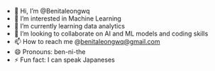 - 👋 Hi, I’m @Benitaleongwq
- 👀 I’m interested in Machine Learning
- 🌱 I’m currently learning data analytics
- 💞️ I’m looking to collaborate on AI and ML models and coding skills
- 📫 How to reach me @benitaleongwq@gmail.com
- 😄 Pronouns: ben-ni-the
- ⚡ Fun fact: I can speak Japaneses

<!---
Benitaleongwq/Benitaleongwq is a ✨ special ✨ repository because its `README.md` (this file) appears on your GitHub profile.
You can click the Preview link to take a look at your changes.
--->
